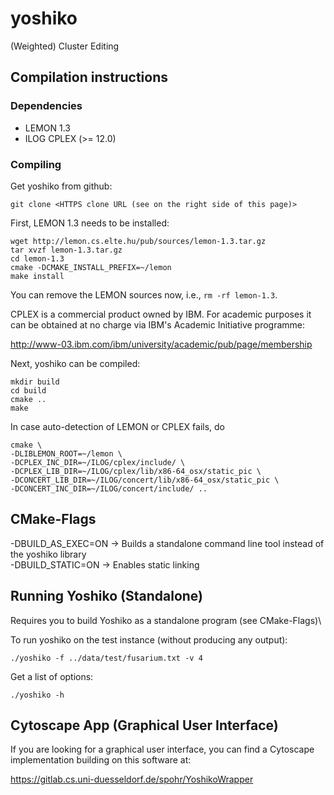 # yoshiko

(Weighted) Cluster Editing


## Compilation instructions

### Dependencies

* LEMON 1.3
* ILOG CPLEX (>= 12.0)

### Compiling

Get yoshiko from github:

    git clone <HTTPS clone URL (see on the right side of this page)>


First, LEMON 1.3 needs to be installed:

    wget http://lemon.cs.elte.hu/pub/sources/lemon-1.3.tar.gz
    tar xvzf lemon-1.3.tar.gz
    cd lemon-1.3
    cmake -DCMAKE_INSTALL_PREFIX=~/lemon
    make install

You can remove the LEMON sources now, i.e., `rm -rf lemon-1.3`.

CPLEX is a commercial product owned by IBM. For academic purposes it can be obtained at no charge via IBM's Academic Initiative programme:

  http://www-03.ibm.com/ibm/university/academic/pub/page/membership

Next, yoshiko can be compiled:

    mkdir build
    cd build
    cmake ..
    make

In case auto-detection of LEMON or CPLEX fails, do

    cmake \
    -DLIBLEMON_ROOT=~/lemon \
    -DCPLEX_INC_DIR=~/ILOG/cplex/include/ \
    -DCPLEX_LIB_DIR=~/ILOG/cplex/lib/x86-64_osx/static_pic \
    -DCONCERT_LIB_DIR=~/ILOG/concert/lib/x86-64_osx/static_pic \
    -DCONCERT_INC_DIR=~/ILOG/concert/include/ ..

## CMake-Flags

-DBUILD_AS_EXEC=ON -> Builds a standalone command line tool instead of the yoshiko library \
-DBUILD_STATIC=ON -> Enables static linking

## Running Yoshiko (Standalone)
Requires you to build Yoshiko as a standalone program (see CMake-Flags)\

To run yoshiko on the test instance (without producing any output):

    ./yoshiko -f ../data/test/fusarium.txt -v 4

Get a list of options:

    ./yoshiko -h
    
## Cytoscape App (Graphical User Interface)

If you are looking for a graphical user interface, you can find a Cytoscape implementation building on this software at:
    
https://gitlab.cs.uni-duesseldorf.de/spohr/YoshikoWrapper
